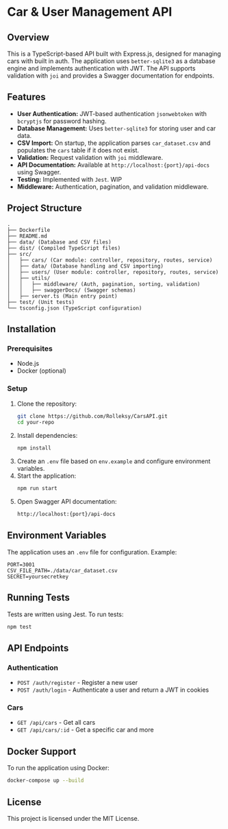 # Car & User Management API

## Overview

This is a TypeScript-based API built with Express.js, designed for managing cars with built in auth. The application uses `better-sqlite3` as a database engine and implements authentication with JWT. The API supports validation with `joi` and provides a Swagger documentation for endpoints.

## Features

- **User Authentication:** JWT-based authentication `jsonwebtoken` with `bcryptjs` for password hashing.
- **Database Management:** Uses `better-sqlite3` for storing user and car data.
- **CSV Import:** On startup, the application parses `car_dataset.csv` and populates the `cars` table if it does not exist.
- **Validation:** Request validation with `joi` middleware.
- **API Documentation:** Available at `http://localhost:{port}/api-docs` using Swagger.
- **Testing:** Implemented with `Jest`. WIP
- **Middleware:** Authentication, pagination, and validation middleware.

## Project Structure

```
.
├── Dockerfile
├── README.md
├── data/ (Database and CSV files)
├── dist/ (Compiled TypeScript files)
├── src/
│   ├── cars/ (Car module: controller, repository, routes, service)
│   ├── data/ (Database handling and CSV importing)
│   ├── users/ (User module: controller, repository, routes, service)
│   ├── utils/
│   │   ├── middleware/ (Auth, pagination, sorting, validation)
│   │   ├── swaggerDocs/ (Swagger schemas)
│   ├── server.ts (Main entry point)
├── test/ (Unit tests)
└── tsconfig.json (TypeScript configuration)
```

## Installation

### Prerequisites

- Node.js
- Docker (optional)

### Setup

1. Clone the repository:
   ```sh
   git clone https://github.com/Rolleksy/CarsAPI.git
   cd your-repo
   ```
2. Install dependencies:
   ```sh
   npm install
   ```
3. Create an `.env` file based on `env.example` and configure environment variables.
4. Start the application:
   ```sh
   npm run start
   ```
5. Open Swagger API documentation:
   ```sh
   http://localhost:{port}/api-docs
   ```

## Environment Variables

The application uses an `.env` file for configuration. Example:

```
PORT=3001
CSV_FILE_PATH=./data/car_dataset.csv
SECRET=yoursecretkey
```

## Running Tests

Tests are written using Jest. To run tests:

```sh
npm test
```

## API Endpoints

### Authentication

- `POST /auth/register` - Register a new user
- `POST /auth/login` - Authenticate a user and return a JWT in cookies

### Cars

- `GET /api/cars` - Get all cars
- `GET /api/cars/:id` - Get a specific car
and more

## Docker Support

To run the application using Docker:

```sh
docker-compose up --build
```

## License

This project is licensed under the MIT License.
